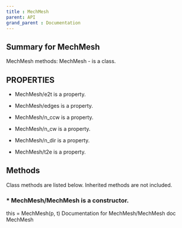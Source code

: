 ```yaml
---
title : MechMesh
parent: API
grand_parent : Documentation
---
```

## Summary for MechMesh
MechMesh methods:
MechMesh - is a class.
## PROPERTIES
* MechMesh/e2t is a property.

* MechMesh/edges is a property.

* MechMesh/n_ccw is a property.

* MechMesh/n_cw is a property.

* MechMesh/n_dir is a property.

* MechMesh/t2e is a property.

## Methods
Class methods are listed below. Inherited methods are not included.
### * MechMesh/MechMesh is a constructor.
this = MechMesh(p, t)
Documentation for MechMesh/MechMesh
doc MechMesh

